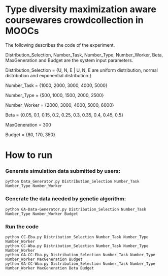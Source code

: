 # Type diversity maximization aware coursewares crowdcollection in MOOCs

The following describes the code of the experiment.

Distribution_Selection, Number_Task, Number_Type, Number_Worker, Beta, MaxGeneration and Budget are the system input parameters.

Distribution_Selection = {U, N, E | U, N, E are uniform distribution, normal distribution and exponential distribution.}

Number_Task = {1000, 2000, 3000, 4000, 5000}

Number_Type = {500, 1000, 1500, 2000, 2500}

Number_Worker = {2000, 3000, 4000, 5000, 6000}

Beta = {0.05, 0.1, 0.15, 0.2, 0.25, 0.3, 0.35, 0.4, 0.45, 0.5}

MaxGeneration = 300

Budget = {80, 170, 350}

# How to run

### Generate simulation data submitted by users:
```
python Data_Generator.py Distribution_Selection Number_Task Number_Type Number_Worker
```
### Generate the data needed by genetic algorithm:
```
python GA-Data-Generator.py Distribution_Selection Number_Task Number_Type Number_Worker Budget
```
### Run the code
```
python CC-Eba.py Distribution_Selection Number_Task Number_Type Number_Worker
python CC-Wba.py Distribution_Selection Number_Task Number_Type Number_Worker
python GA-CC-Eba.py Distribution_Selection Number_Task Number_Type Number_Worker MaxGeneration Budget
python GA-CC-Wba.py Distribution_Selection Number_Task Number_Type Number_Worker MaxGeneration Beta Budget
```
